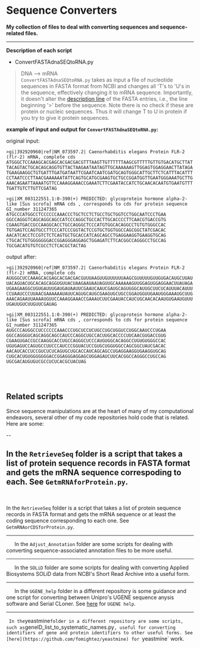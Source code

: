 Sequence Converters
===================

**My collection of files to deal with converting sequences and sequence-related files.**

---

**Description of each script**

- ConvertFASTAdnaSEQtoRNA.py     

> DNA --> mRNA  
`ConvertFASTAdnaSEQtoRNA.py` takes as input a file of nucleotide sequences in FASTA format from NCBI and changes all 'T's to 'U's in the sequence, effectively changing it to mRNA sequence. Importantly, it doesn't alter the [description line](http://blast.ncbi.nlm.nih.gov/blastcgihelp.shtml) of the FASTA entries, i.e., the line beginning '>' before the sequence. Note there is no check if these are protein or nucleic sequences. Thus it will change T to U in protein if you try to give it protein sequences.

**example of input and output for `ConvertFASTAdnaSEQtoRNA.py`:**

original input:
```
>gi|392920960|ref|NM_073597.2| Caenorhabditis elegans Protein FLR-2 (flr-2) mRNA, complete cds
ATGGGCTCCAAAGCACGAGCACGACGACGTTTAAGTTGTTTTTTAAGCGTTTTTGTTGTGACATGCTTAT
TACAGTACTGCACAGCAGGTGTTACTAAGAATAATAGTTGCAAAAAAGTTGGAGTGGAGGAACTTATAGA
TGAAGAAGGCTGTGATTTGATGATAATTCGAATCAATCGATGCAGTGGGCATTGCTTCTCATTTACATTT
CCTAATCCCTTAACGAAAAAATATTCAGTGCATGCGAAGTGCTGCCGGATGGTTGAATGGGAAATGCTTG
AAACAGAATTAAAATGTTCCAAAGGAAACCGAAATCTTCGAATACCATCTGCAACACAATGTGAATGTTT
TGATTGTCTTGTTCGATAG

>gi|XM_003122551.1:0-390(+) PREDICTED: glycoprotein hormone alpha-2-like [Sus scrofa] mRNA cds , corresponds to cds for protein sequence GI_number 311247365
ATGCCCATGGCCTCCCCCCAAACCCTGCTCCTCTGCCTGCTGGTCCTGGCAATCCCTGAA
GGCCAGGGTCAGCAGGCAGCCATCCCAGGCTGCCACTTGCACCCCTTCAACGTGACCGTG
CGAAGTGACCGCCAAGGCACCTGCCAGGGCTCCCATGTGGCACAGGCCTGTGTGGGCCAC
TGTGAGTCCAGTGCCTTCCCATCCCGGTACTCCGTGCTGGTGGCCAGCGGCTATCGACAC
AACATCACCTCCGTCTCTCAGTGCTGCACCATCAGCAGCCTGAGGAAGGTGAAGGTGCAG
CTGCACTGTGGGGGGGACCGGAGGGAGGAGCTGGAGATCTTCACGGCCAGGGCCTGCCAG
TGCGACATGTGTCGCCTCTCACGCTACTAG
```

output after:
```
>gi|392920960|ref|NM_073597.2| Caenorhabditis elegans Protein FLR-2 (flr-2) mRNA, complete cds
AUGGGCUCCAAAGCACGAGCACGACGACGUUUAAGUUGUUUUUUAAGCGUUUUUGUUGUGACAUGCUUAU
UACAGUACUGCACAGCAGGUGUUACUAAGAAUAAUAGUUGCAAAAAAGUUGGAGUGGAGGAACUUAUAGA
UGAAGAAGGCUGUGAUUUGAUGAUAAUUCGAAUCAAUCGAUGCAGUGGGCAUUGCUUCUCAUUUACAUUU
CCUAAUCCCUUAACGAAAAAAUAUUCAGUGCAUGCGAAGUGCUGCCGGAUGGUUGAAUGGGAAAUGCUUG
AAACAGAAUUAAAAUGUUCCAAAGGAAACCGAAAUCUUCGAAUACCAUCUGCAACACAAUGUGAAUGUUU
UGAUUGUCUUGUUCGAUAG

>gi|XM_003122551.1:0-390(+) PREDICTED: glycoprotein hormone alpha-2-like [Sus scrofa] mRNA cds , corresponds to cds for protein sequence GI_number 311247365
AUGCCCAUGGCCUCCCCCCAAACCCUGCUCCUCUGCCUGCUGGUCCUGGCAAUCCCUGAA
GGCCAGGGUCAGCAGGCAGCCAUCCCAGGCUGCCACUUGCACCCCUUCAACGUGACCGUG
CGAAGUGACCGCCAAGGCACCUGCCAGGGCUCCCAUGUGGCACAGGCCUGUGUGGGCCAC
UGUGAGUCCAGUGCCUUCCCAUCCCGGUACUCCGUGCUGGUGGCCAGCGGCUAUCGACAC
AACAUCACCUCCGUCUCUCAGUGCUGCACCAUCAGCAGCCUGAGGAAGGUGAAGGUGCAG
CUGCACUGUGGGGGGGACCGGAGGGAGGAGCUGGAGAUCUUCACGGCCAGGGCCUGCCAG
UGCGACAUGUGUCGCCUCUCACGCUACUAG


```
 
`
`
`
`

Related scripts
---------------

Since sequence manipulations are at the heart of many of my computational endeavors, several other of my code repositories hold code that is related. Here are some:

 --
 `
 `
 
In the `RetrieveSeq` folder is a script that takes a list of protein sequence records in FASTA format and gets the mRNA sequence correspoding to each. See `GetmRNAforProtein.py`.
 -----------------

 `
 `
 `
 `

In the `RetrieveSeq` folder is a script that takes a list of protein sequence records in FASTA format and gets the mRNA sequence or at least the coding sequence corresponding to each one. See `GetmRNAorCDSforProtein.py`.


 -----
 `
 `
 `
 `
 In the `Adjust_Annotation` folder are some scripts for dealing with converting sequence-associated annotation files to be more useful.

 -------
 `
 `
 `
 `
 In the `SOLiD` folder are some scripts for dealing with converting Applied Biosystems SOLiD data from NCBI's Short Read Archive into a useful form.


 -----
 `
 `
 `
 `
In the `UGENE_help` folder in a different repository is some guidance and one script for converting between Unipro's UGENE sequence anysis software and Serial CLoner. See [here](https://github.com/fomightez/UGENE_help) for `UGENE help`.



 ----
 `
 `
 `
In the `yeastmine` folder in a different repository are some scripts, such as `geneID_list_to_systematic_names.py`, useful for converting identifiers of gene and protein identifiers to other useful forms. See [here](https://github.com/fomightez/yeastmine) for `yeastmine` work.

